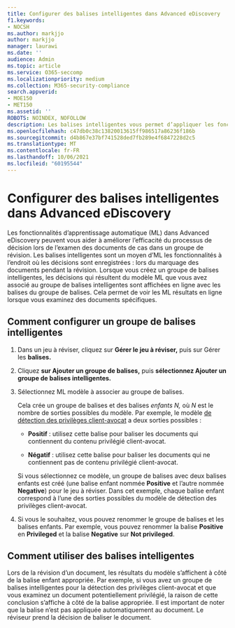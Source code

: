 ```yaml
---
title: Configurer des balises intelligentes dans Advanced eDiscovery
f1.keywords:
- NOCSH
ms.author: markjjo
author: markjjo
manager: laurawi
ms.date: ''
audience: Admin
ms.topic: article
ms.service: O365-seccomp
ms.localizationpriority: medium
ms.collection: M365-security-compliance
search.appverid:
- MOE150
- MET150
ms.assetid: ''
ROBOTS: NOINDEX, NOFOLLOW
description: Les balises intelligentes vous permet d’appliquer les fonctionnalités d’apprentissage automatique lors de l’examen du contenu dans Advanced eDiscovery cas. Utilisez des groupes de balises intelligentes pour afficher les résultats des modèles de détection d’apprentissage automatique, tels que le modèle de privilège client-avocat.
ms.openlocfilehash: c47db0c38c13820013615ff986517a86236f186b
ms.sourcegitcommit: d4b867e37bf741528ded7fb289e4f6847228d2c5
ms.translationtype: MT
ms.contentlocale: fr-FR
ms.lasthandoff: 10/06/2021
ms.locfileid: "60195544"
---
```

# <a name="set-up-smart-tags-in-advanced-ediscovery"></a>Configurer des balises intelligentes dans Advanced eDiscovery

Les fonctionnalités d’apprentissage automatique (ML) dans Advanced eDiscovery peuvent vous aider à améliorer l’efficacité du processus de décision lors de l’examen des documents de cas dans un groupe de révision. Les balises intelligentes sont un moyen d’ML les fonctionnalités à l’endroit où les décisions sont enregistrées : lors du marquage des documents pendant la révision. Lorsque vous créez un groupe de balises intelligentes, les décisions qui résultent du modèle ML que vous avez associé au groupe de balises intelligentes sont affichées en ligne avec les balises du groupe de balises. Cela permet de voir les ML résultats en ligne lorsque vous examinez des documents spécifiques.

## <a name="how-to-set-up-a-smart-tag-group"></a>Comment configurer un groupe de balises intelligentes

1. Dans un jeu à réviser, cliquez sur **Gérer le jeu à réviser,** puis sur Gérer les **balises.**

2. Cliquez **sur Ajouter un groupe de balises,** puis **sélectionnez Ajouter un groupe de balises intelligentes.**

3. Sélectionnez ML modèle à associer au groupe de balises.
    
   Cela crée un groupe de balises et des balises *enfants N,* où *N* est le nombre de sorties possibles du modèle. Par exemple, le modèle [de détection des privilèges client-avocat](attorney-privilege-detection.md) a deux sorties possibles : 

   - **Positif** : utilisez cette balise pour baliser les documents qui contiennent du contenu privilégié client-avocat.
   
   - **Négatif** : utilisez cette balise pour baliser les documents qui ne contiennent pas de contenu privilégié client-avocat.
    
    Si vous sélectionnez ce modèle, un groupe de balises avec deux balises enfants est créé (une balise enfant nommée **Positive** et l’autre nommée **Negative**) pour le jeu à réviser. Dans cet exemple, chaque balise enfant correspond à l’une des sorties possibles du modèle de détection des privilèges client-avocat.

4. Si vous le souhaitez, vous pouvez renommer le groupe de balises et les balises enfants. Par exemple, vous pouvez renommer la balise **Positive** en **Privileged** et la balise **Negative** sur **Not privileged**.

## <a name="how-to-use-smart-tags"></a>Comment utiliser des balises intelligentes

Lors de la révision d’un document, les résultats du modèle s’affichent à côté de la balise enfant appropriée. Par exemple, si vous avez un groupe de balises intelligentes pour la détection des privilèges client-avocat et que vous examinez un document potentiellement privilégié, la raison de cette conclusion s’affiche à côté de la balise appropriée. Il est important de noter que la balise n’est pas appliquée automatiquement au document. Le réviseur prend la décision de baliser le document.
